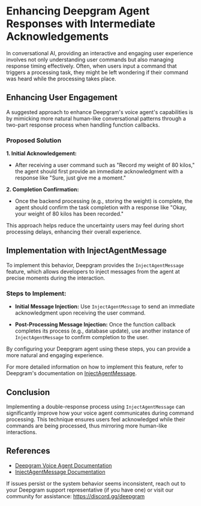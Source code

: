 # Enhancing Deepgram Agent Responses with Intermediate Acknowledgements

In conversational AI, providing an interactive and engaging user experience involves not only understanding user commands but also managing response timing effectively. Often, when users input a command that triggers a processing task, they might be left wondering if their command was heard while the processing takes place.

## Enhancing User Engagement

A suggested approach to enhance Deepgram's voice agent's capabilities is by mimicking more natural human-like conversational patterns through a two-part response process when handling function callbacks.

### Proposed Solution

**1. Initial Acknowledgement:**
   - After receiving a user command such as "Record my weight of 80 kilos," the agent should first provide an immediate acknowledgment with a response like "Sure, just give me a moment."
   
**2. Completion Confirmation:**
   - Once the backend processing (e.g., storing the weight) is complete, the agent should confirm the task completion with a response like "Okay, your weight of 80 kilos has been recorded."

This approach helps reduce the uncertainty users may feel during short processing delays, enhancing their overall experience.

## Implementation with InjectAgentMessage

To implement this behavior, Deepgram provides the `InjectAgentMessage` feature, which allows developers to inject messages from the agent at precise moments during the interaction.

### Steps to Implement:

- **Initial Message Injection:**
  Use `InjectAgentMessage` to send an immediate acknowledgment upon receiving the user command.

- **Post-Processing Message Injection:**
  Once the function callback completes its process (e.g., database update), use another instance of `InjectAgentMessage` to confirm completion to the user.

By configuring your Deepgram agent using these steps, you can provide a more natural and engaging experience.

For more detailed information on how to implement this feature, refer to Deepgram's documentation on [InjectAgentMessage](https://developers.deepgram.com/docs/voice-agent-inject-agent-message).

## Conclusion

Implementing a double-response process using `InjectAgentMessage` can significantly improve how your voice agent communicates during command processing. This technique ensures users feel acknowledged while their commands are being processed, thus mirroring more human-like interactions.

## References
- [Deepgram Voice Agent Documentation](https://developers.deepgram.com/docs/voice-agent)
- [InjectAgentMessage Documentation](https://developers.deepgram.com/docs/voice-agent-inject-agent-message)

If issues persist or the system behavior seems inconsistent, reach out to your Deepgram support representative (if you have one) or visit our community for assistance: https://discord.gg/deepgram